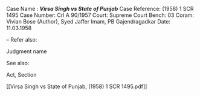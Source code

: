 Case Name : ***Virsa Singh vs State of Punjab***
Case Reference: (1958) 1 SCR 1495
Case Number: Crl A 90/1957
Court: Supreme Court
Bench: 03
Coram: Vivian Bose (Author), Syed Jaffer Imam, PB Gajendragadkar
Date: 11.03.1958

–
Refer also:

Judgment name

See also:
 
Act, Section

[[Virsa Singh vs State of Punjab, (1958) 1 SCR 1495.pdf]]